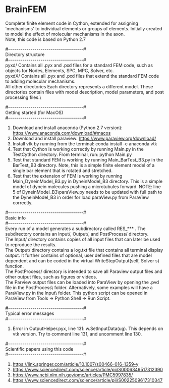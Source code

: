 # BrainFEM
Complete finite element code in Cython, extended for assigning 'mechanisms' to individual elements or groups of elements. Initially created to model the effect of molecular mechanisms in the axon.\
Note, this code is based on Python 2.7

#-------------------------------------#\
Directory structure\
#-------------------------------------#\
pyxd/                     Contains all .pyx and .pxd files for a standard FEM code, such as objects for Nodes, Elements, SPC, MPC, Solver, etc.\
pyxdX/                    Contains all .pyx and .pxd files that extend the standard FEM code to adding molecular mechanisms.\
All other directories     Each directory represents a different model. These directories contain files with model description, model parameters, and post processing files.\


#-------------------------------------#\
Getting started (for MacOS)\
#-------------------------------------#
1) Download and install anaconda (Python 2.7 version): https://www.anaconda.com/download/#macos  
2) Download and install paraview: https://www.paraview.org/download/  
3) Install vtk by running from the terminal: conda install -c anaconda vtk 
4) Test that Cython is working correctly by running Main.py in the TestCython directory. From terminal, run: python Main.py
5) Test that standard FEM is working by running Main_BarTest_B3.py in the BarTest_B3 directory. Note, this is a simple finite element model of a single bar element that is rotated and stretched.
6) Test that the extension of FEM is working by running Main_DyneinModel_B3.py in DyneinModel_B3 directory. This is a simple model of dynein molecules pushing a microtubules forward. NOTE: line 5 of DyneinModel_B3\paraView.py needs to be updated with full path to the DyneinModel_B3 in order for load paraView.py from ParaView correctly. 

#-------------------------------------#\
Basic info\
#-------------------------------------#\
Every run of a model generates a subdirectory called RES_*** . The subdirectory contains an Input/, Output/, and PostProcess/ directory.\
The Input/ directory contains copies of all input files that can later be used to reproduce the results.\
The Output/ directory contains a log.txt file that contains all terminal display output. It further contains of optional, user defined files that are model dependent and can be coded in the virtual WriteStepOutput(self, Solver s) function.\
The PostProcess/ directory is intended to save all Paraview output files and other output files, such as figures or videos.\
The Parview output files can be loaded into ParaView by opening the .pvd file in the PostProcess\ folder. Alternatively, some examples will have a ParaView.py in the Input\ folder. This python script can be opened in ParaView from Tools -> Python Shell -> Run Script.

#-------------------------------------#\
Typical error messages\
#-------------------------------------#
1) Error in OutputHelper.pyx, line 131: w.SetInputData(ug). This depends on vtk version. Try to comment line 131, and uncomment line 130.

#-------------------------------------#\
Scientific papers using this code\
#-------------------------------------#
1) https://link.springer.com/article/10.1007/s00466-016-1359-y
2) https://www.sciencedirect.com/science/article/pii/S0006349517312390
3) https://www.ncbi.nlm.nih.gov/pmc/articles/PMC5997835/
4) https://www.sciencedirect.com/science/article/pii/S0022509617310347

